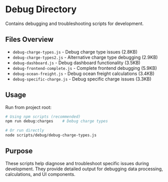 # Debug Directory

Contains debugging and troubleshooting scripts for development.

## Files Overview

- `debug-charge-types.js` - Debug charge type issues (2.8KB)
- `debug-charge-types2.js` - Alternative charge type debugging (2.9KB)
- `debug-dashboard.js` - Debug dashboard functionality (3.5KB)
- `debug-frontend-complete.js` - Complete frontend debugging (5.9KB)
- `debug-ocean-freight.js` - Debug ocean freight calculations (3.4KB)
- `debug-specific-charge.js` - Debug specific charge issues (3.3KB)

## Usage

Run from project root:

```bash
# Using npm scripts (recommended)
npm run debug:charges    # Debug charge types

# Or run directly
node scripts/debug/debug-charge-types.js
```

## Purpose

These scripts help diagnose and troubleshoot specific issues during development. They provide detailed output for debugging data processing, calculations, and UI components.
